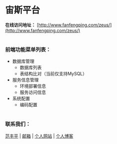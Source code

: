 # 宙斯平台

**在线访问地址：**
[http://www.fanfengping.com/zeus/](http://www.fanfengping.com/zeus/)
<br><br>

### **前端功能菜单列表：**
* 数据库管理
  * 数据库列表
  * 表结构比对（当前仅支持MySQL） 
* 服务信息管理
  * 环境部署信息
  * 服务访问信息
* 系统配置
  * 编码配置
<br><br>

### **联系我们：**
[范丰平](263869564@qq.com) | 
[邮箱](http://jira.shenmajr.com/browse/PM-175) | 
[个人网站](http://www.fanfengping.com/) | 
[个人博客](http://www.cnblogs.com/fengpingfan/)
<br><br><br><br>


